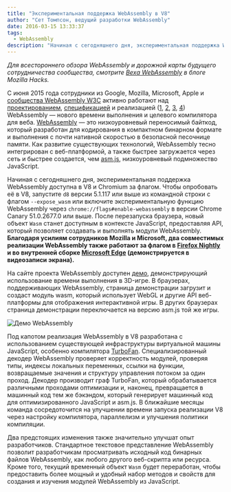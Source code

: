 ```yaml
---
title: "Экспериментальная поддержка WebAssembly в V8"
author: "Сет Томпсон, ведущий разработки WebAssembly"
date: 2016-03-15 13:33:37
tags:
  - WebAssembly
description: "Начиная с сегодняшнего дня, экспериментальная поддержка WebAssembly доступна в V8 и Chromium за флагом."
---
```

_Для всестороннего обзора WebAssembly и дорожной карты будущего сотрудничества сообщества, смотрите [Веха WebAssembly](https://hacks.mozilla.org/2016/03/a-webassembly-milestone/) в блоге Mozilla Hacks._

С июня 2015 года сотрудники из Google, Mozilla, Microsoft, Apple и [сообщества WebAssembly W3C](https://www.w3.org/community/webassembly/participants) активно работают над [проектированием](https://github.com/WebAssembly/design), [спецификацией](https://github.com/WebAssembly/spec) и реализацией ([1](https://www.chromestatus.com/features/5453022515691520), [2](https://platform-status.mozilla.org/#web-assembly), [3](https://github.com/Microsoft/ChakraCore/wiki/Roadmap), [4](https://webkit.org/status/#specification-webassembly)) WebAssembly — нового времени выполнения и целевого компилятора для веба. [WebAssembly](https://webassembly.github.io/) — это низкоуровневый переносимый байткод, который разработан для кодирования в компактном бинарном формате и выполнения с почти нативной скоростью в безопасной песочнице памяти. Как развитие существующих технологий, WebAssembly тесно интегрирован с веб-платформой, а также быстрее загружается через сеть и быстрее создается, чем [asm.js](http://asmjs.org/), низкоуровневый подмножество JavaScript.

<!--truncate-->
Начиная с сегодняшнего дня, экспериментальная поддержка WebAssembly доступна в V8 и Chromium за флагом. Чтобы опробовать её в V8, запустите `d8` версии 5.1.117 или выше из командной строки с флагом `--expose_wasm` или включите экспериментальную функцию WebAssembly через `chrome://flags#enable-webassembly` в версии Chrome Canary 51.0.2677.0 или выше. После перезапуска браузера, новый объект `Wasm` станет доступным в контексте JavaScript, предоставляя API, который позволяет создавать и выполнять модули WebAssembly. **Благодаря усилиям сотрудников Mozilla и Microsoft, два совместимых реализации WebAssembly также работают за флагом в [Firefox Nightly](https://hacks.mozilla.org/2016/03/a-webassembly-milestone) и во внутренней сборке [Microsoft Edge](http://blogs.windows.com/msedgedev/2016/03/15/previewing-webassembly-experiments) (демонстрируется в видеозаписи экрана).**

На сайте проекта WebAssembly доступен [демо](https://webassembly.github.io/demo/), демонстрирующий использование времени выполнения в 3D-игре. В браузерах, поддерживающих WebAssembly, страница демонстрации загрузит и создаст модуль wasm, который использует WebGL и другие API веб-платформы для отображения интерактивной игры. В других браузерах страница демонстрации переключается на версию asm.js той же игры.

![[Демо WebAssembly](https://webassembly.github.io/demo/)](/_img/webassembly-experimental/tanks.jpg)

Под капотом реализация WebAssembly в V8 разработана с использованием существующей инфраструктуры виртуальной машины JavaScript, особенно компилятора [TurboFan](/blog/turbofan-jit). Специализированный декодер WebAssembly проверяет корректность модулей, проверяя типы, индексы локальных переменных, ссылки на функции, возвращаемые значения и структуру управления потоком за один проход. Декодер производит граф TurboFan, который обрабатывается различными проходами оптимизации и, наконец, превращается в машинный код тем же бэкэндом, который генерирует машинный код для оптимизированного JavaScript и asm.js. В ближайшие месяцы команда сосредоточится на улучшении времени запуска реализации V8 через настройку компилятора, параллелизм и улучшения политики компиляции.

Два предстоящих изменения также значительно улучшат опыт разработчиков. Стандартное текстовое представление WebAssembly позволит разработчикам просматривать исходный код бинарных файлов WebAssembly, как любого другого веб-скрипта или ресурса. Кроме того, текущий временный объект `Wasm` будет переработан, чтобы предоставить более мощный и удобный набор методов и свойств для создания и изучения модулей WebAssembly из JavaScript.
